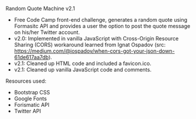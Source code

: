 Random Quote Machine v2.1
- Free Code Camp front-end challenge, generates a random quote using Formasitc API and provides a user the option to post the quote message on his/her Twitter account.
- v2.0: Implemented in vanilla JavaScript with Cross-Origin Resource Sharing (CORS) workaround learned from Ignat Ospadov (src: https://medium.com/@iospadov/when-cors-got-your-json-down-61de617aa7db).
- v2.1: Cleaned up HTML code and included a favicon.ico.
- v2.1: Cleaned up vanilla JavaScript code and comments.

Resources used:
- Bootstrap CSS
- Google Fonts
- Forismatic API
- Twitter API
